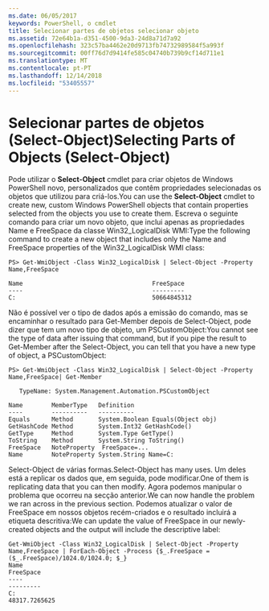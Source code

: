 ```yaml
---
ms.date: 06/05/2017
keywords: PowerShell, o cmdlet
title: Selecionar partes de objetos selecionar objeto
ms.assetid: 72e64b1a-d351-4500-9da3-24d8a71d7a92
ms.openlocfilehash: 323c57ba4462e20d9713fb74732989584f5a993f
ms.sourcegitcommit: 00ff76d7d9414fe585c04740b739b9cf14d711e1
ms.translationtype: MT
ms.contentlocale: pt-PT
ms.lasthandoff: 12/14/2018
ms.locfileid: "53405557"
---
```

# <a name="selecting-parts-of-objects-select-object"></a><span data-ttu-id="3bdca-103">Selecionar partes de objetos (Select-Object)</span><span class="sxs-lookup"><span data-stu-id="3bdca-103">Selecting Parts of Objects (Select-Object)</span></span>

<span data-ttu-id="3bdca-104">Pode utilizar o **Select-Object** cmdlet para criar objetos de Windows PowerShell novo, personalizados que contêm propriedades selecionadas os objetos que utilizou para criá-los.</span><span class="sxs-lookup"><span data-stu-id="3bdca-104">You can use the **Select-Object** cmdlet to create new, custom Windows PowerShell objects that contain properties selected from the objects you use to create them.</span></span> <span data-ttu-id="3bdca-105">Escreva o seguinte comando para criar um novo objeto, que inclui apenas as propriedades Name e FreeSpace da classe Win32_LogicalDisk WMI:</span><span class="sxs-lookup"><span data-stu-id="3bdca-105">Type the following command to create a new object that includes only the Name and FreeSpace properties of the Win32_LogicalDisk WMI class:</span></span>

```
PS> Get-WmiObject -Class Win32_LogicalDisk | Select-Object -Property Name,FreeSpace

Name                                    FreeSpace
----                                    ---------
C:                                      50664845312
```

<span data-ttu-id="3bdca-106">Não é possível ver o tipo de dados após a emissão do comando, mas se encaminhar o resultado para Get-Member depois de Select-Object, pode dizer que tem um novo tipo de objeto, um PSCustomObject:</span><span class="sxs-lookup"><span data-stu-id="3bdca-106">You cannot see the type of data after issuing that command, but if you pipe the result to Get-Member after the Select-Object, you can tell that you have a new type of object, a PSCustomObject:</span></span>

```
PS> Get-WmiObject -Class Win32_LogicalDisk | Select-Object -Property Name,FreeSpace| Get-Member

   TypeName: System.Management.Automation.PSCustomObject

Name        MemberType   Definition
----        ----------   ----------
Equals      Method       System.Boolean Equals(Object obj)
GetHashCode Method       System.Int32 GetHashCode()
GetType     Method       System.Type GetType()
ToString    Method       System.String ToString()
FreeSpace   NoteProperty  FreeSpace=...
Name        NoteProperty System.String Name=C:
```

<span data-ttu-id="3bdca-107">Select-Object de várias formas.</span><span class="sxs-lookup"><span data-stu-id="3bdca-107">Select-Object has many uses.</span></span> <span data-ttu-id="3bdca-108">Um deles está a replicar os dados que, em seguida, pode modificar.</span><span class="sxs-lookup"><span data-stu-id="3bdca-108">One of them is replicating data that you can then modify.</span></span> <span data-ttu-id="3bdca-109">Agora podemos manipular o problema que ocorreu na secção anterior.</span><span class="sxs-lookup"><span data-stu-id="3bdca-109">We can now handle the problem we ran across in the previous section.</span></span> <span data-ttu-id="3bdca-110">Podemos atualizar o valor de FreeSpace em nossos objetos recém-criados e o resultado incluirá a etiqueta descritiva:</span><span class="sxs-lookup"><span data-stu-id="3bdca-110">We can update the value of FreeSpace in our newly-created objects and the output will include the descriptive label:</span></span>

```
Get-WmiObject -Class Win32_LogicalDisk | Select-Object -Property Name,FreeSpace | ForEach-Object -Process {$_.FreeSpace = ($_.FreeSpace)/1024.0/1024.0; $_}
Name                                                                  FreeSpace
----                                                                  ---------
C:                                                                48317.7265625
```